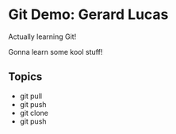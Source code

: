 # Git Demo: Gerard Lucas

Actually learning Git!

Gonna learn some kool stuff!

## Topics
- git pull
- git push
- git clone
- git push